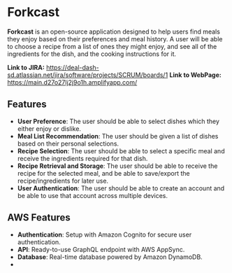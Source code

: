 # Forkcast

**Forkcast** is an open-source application designed to help users find meals they enjoy based on their preferences and meal history. 
  A user will be able to choose a recipe from a list of ones they might enjoy, and see all of the ingredients for the dish, and the cooking instructions for it. 

**Link to JIRA:**
https://deal-dash-sd.atlassian.net/jira/software/projects/SCRUM/boards/1 
**Link to WebPage:**
https://main.d27o27lj2j9o1h.amplifyapp.com/

## Features

- **User Preference**: The user should be able to select dishes which they either enjoy or dislike.
- **Meal List Recommendation**: The user should be given a list of dishes based on their personal selections.
- **Recipe Selection**: The user should be able to select a specific meal and receive the ingredients required for that dish.
- **Recipe Retrieval and Storage**: The user should be able to receive the recipe for the selected meal, and be able to save/export the recipe/ingredients for later use.
- **User Authentication**: The user should be able to create an account and be able to use that account across multiple devices. 

## AWS Features

- **Authentication**: Setup with Amazon Cognito for secure user authentication.
- **API**: Ready-to-use GraphQL endpoint with AWS AppSync.
- **Database**: Real-time database powered by Amazon DynamoDB.
- 
